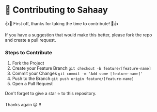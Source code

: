 # 🤝 Contributing to Sahaay

👍🎉 First off, thanks for taking the time to contribute! 🎉👍

If you have a suggestion that would make this better, please fork the repo and create a pull request. 

### Steps to Contribute

1. Fork the Project
2. Create your Feature Branch `git checkout -b feature/[feature-name]`
3. Commit your Changes `git commit -m 'Add some [feature-name]'`
4. Push to the Branch `git push origin feature/[feature-name]`
5. Open a Pull Request

Don't forget to give a star ⭐️ to this repository.

Thanks again 😉 !! 